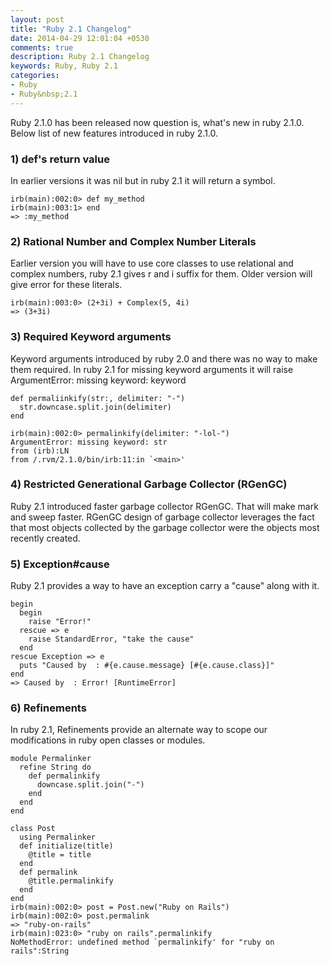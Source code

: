 ```yaml
---
layout: post
title: "Ruby 2.1 Changelog"
date: 2014-04-29 12:01:04 +0530
comments: true
description: Ruby 2.1 Changelog
keywords: Ruby, Ruby 2.1
categories: 
- Ruby
- Ruby&nbsp;2.1
---
```


Ruby 2.1.0 has been released now question is, what's new in ruby 2.1.0. Below list of new 
features introduced in ruby 2.1.0.
### 1) def's return value <!--more-->
In earlier versions it was nil but in ruby 2.1 it will return a symbol.

    irb(main):002:0> def my_method
    irb(main):003:1> end
    => :my_method

### 2) Rational Number and Complex Number Literals
Earlier version you will have to use core classes to use relational and complex numbers, 
ruby 2.1 gives r and i suffix for them. Older version will give error for these literals.

    irb(main):003:0> (2+3i) + Complex(5, 4i)
    => (3+3i)

### 3) Required Keyword arguments
Keyword arguments introduced by ruby 2.0 and there was no way to make them required. 
In ruby 2.1 for missing keyword arguments it will raise 
ArgumentError: missing keyword: keyword

    def permaliinkify(str:, delimiter: "-")
      str.downcase.split.join(delimiter)
    end

    irb(main):002:0> permalinkify(delimiter: "-lol-")
    ArgumentError: missing keyword: str
    from (irb):LN
    from /.rvm/2.1.0/bin/irb:11:in `<main>'

### 4) Restricted Generational Garbage Collector (RGenGC)
Ruby 2.1 introduced faster garbage collector RGenGC. That will make mark and sweep faster.
RGenGC design of garbage collector leverages the fact that most objects collected 
by the garbage collector were the objects most recently created.
### 5) Exception#cause
Ruby 2.1 provides a way to have an exception carry a "cause" along with it.

    begin
      begin
        raise "Error!"
      rescue => e
        raise StandardError, "take the cause"
      end
    rescue Exception => e
      puts "Caused by  : #{e.cause.message} [#{e.cause.class}]"
    end
    => Caused by  : Error! [RuntimeError]

### 6) Refinements
In ruby 2.1, Refinements provide an alternate way to scope our modifications in 
ruby open classes or modules. 

    module Permalinker
      refine String do
        def permalinkify
          downcase.split.join("-")
        end
      end
    end
 
    class Post
      using Permalinker
      def initialize(title)
        @title = title
      end
      def permalink
        @title.permalinkify
      end
    end
    irb(main):002:0> post = Post.new("Ruby on Rails")
    irb(main):002:0> post.permalink
    => "ruby-on-rails"
    irb(main):023:0> "ruby on rails".permalinkify
    NoMethodError: undefined method `permalinkify' for "ruby on rails":String

